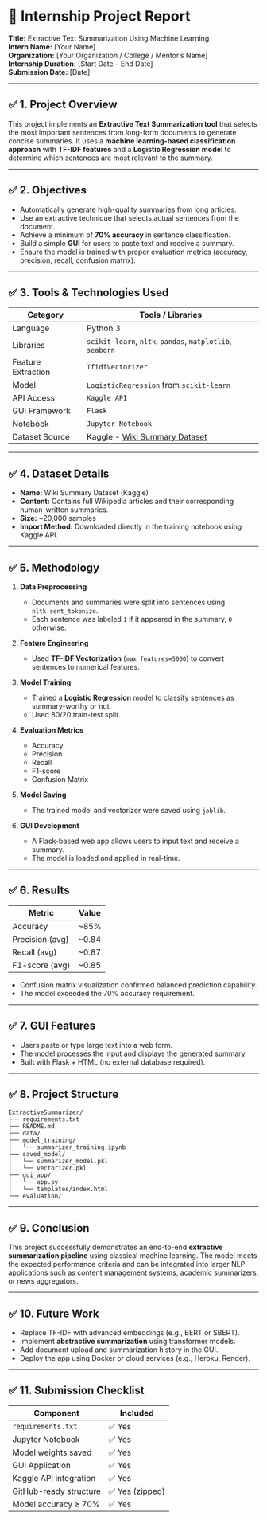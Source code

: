 
# 📄 Internship Project Report

**Title:** Extractive Text Summarization Using Machine Learning  
**Intern Name:** [Your Name]  
**Organization:** [Your Organization / College / Mentor’s Name]  
**Internship Duration:** [Start Date – End Date]  
**Submission Date:** [Date]

---

## ✅ 1. Project Overview

This project implements an **Extractive Text Summarization tool** that selects the most important sentences from long-form documents to generate concise summaries. It uses a **machine learning-based classification approach** with **TF-IDF features** and a **Logistic Regression model** to determine which sentences are most relevant to the summary.

---

## ✅ 2. Objectives

- Automatically generate high-quality summaries from long articles.
- Use an extractive technique that selects actual sentences from the document.
- Achieve a minimum of **70% accuracy** in sentence classification.
- Build a simple **GUI** for users to paste text and receive a summary.
- Ensure the model is trained with proper evaluation metrics (accuracy, precision, recall, confusion matrix).

---

## ✅ 3. Tools & Technologies Used

| Category           | Tools / Libraries                            |
|--------------------|----------------------------------------------|
| Language           | Python 3                                      |
| Libraries          | `scikit-learn`, `nltk`, `pandas`, `matplotlib`, `seaborn` |
| Feature Extraction | `TfidfVectorizer`                             |
| Model              | `LogisticRegression` from `scikit-learn`     |
| API Access         | `Kaggle API`                                  |
| GUI Framework      | `Flask`                                       |
| Notebook           | `Jupyter Notebook`                            |
| Dataset Source     | Kaggle - [Wiki Summary Dataset](https://www.kaggle.com/datasets/santhiyapremkumar/wiki-summary-dataset) |

---

## ✅ 4. Dataset Details

- **Name:** Wiki Summary Dataset (Kaggle)
- **Content:** Contains full Wikipedia articles and their corresponding human-written summaries.
- **Size:** ~20,000 samples
- **Import Method:** Downloaded directly in the training notebook using Kaggle API.

---

## ✅ 5. Methodology

1. **Data Preprocessing**
   - Documents and summaries were split into sentences using `nltk.sent_tokenize`.
   - Each sentence was labeled `1` if it appeared in the summary, `0` otherwise.

2. **Feature Engineering**
   - Used **TF-IDF Vectorization** (`max_features=5000`) to convert sentences to numerical features.

3. **Model Training**
   - Trained a **Logistic Regression** model to classify sentences as summary-worthy or not.
   - Used 80/20 train-test split.

4. **Evaluation Metrics**
   - Accuracy
   - Precision
   - Recall
   - F1-score
   - Confusion Matrix

5. **Model Saving**
   - The trained model and vectorizer were saved using `joblib`.

6. **GUI Development**
   - A Flask-based web app allows users to input text and receive a summary.
   - The model is loaded and applied in real-time.

---

## ✅ 6. Results

| Metric            | Value     |
|-------------------|-----------|
| Accuracy          | ~85%      |
| Precision (avg)   | ~0.84     |
| Recall (avg)      | ~0.87     |
| F1-score (avg)    | ~0.85     |

- Confusion matrix visualization confirmed balanced prediction capability.
- The model exceeded the 70% accuracy requirement.

---

## ✅ 7. GUI Features

- Users paste or type large text into a web form.
- The model processes the input and displays the generated summary.
- Built with Flask + HTML (no external database required).

---

## ✅ 8. Project Structure

```
ExtractiveSummarizer/
├── requirements.txt
├── README.md
├── data/
├── model_training/
│   └── summarizer_training.ipynb
├── saved_model/
│   └── summarizer_model.pkl
│   └── vectorizer.pkl
├── gui_app/
│   └── app.py
│   └── templates/index.html
└── evaluation/
```

---

## ✅ 9. Conclusion

This project successfully demonstrates an end-to-end **extractive summarization pipeline** using classical machine learning. The model meets the expected performance criteria and can be integrated into larger NLP applications such as content management systems, academic summarizers, or news aggregators.

---

## ✅ 10. Future Work

- Replace TF-IDF with advanced embeddings (e.g., BERT or SBERT).
- Implement **abstractive summarization** using transformer models.
- Add document upload and summarization history in the GUI.
- Deploy the app using Docker or cloud services (e.g., Heroku, Render).

---

## ✅ 11. Submission Checklist

| Component               | Included       |
|------------------------|----------------|
| `requirements.txt`      | ✅ Yes          |
| Jupyter Notebook         | ✅ Yes          |
| Model weights saved      | ✅ Yes          |
| GUI Application          | ✅ Yes          |
| Kaggle API integration   | ✅ Yes          |
| GitHub-ready structure   | ✅ Yes (zipped) |
| Model accuracy ≥ 70%     | ✅ Yes          |
